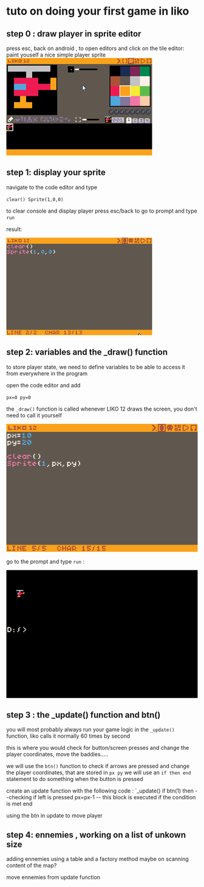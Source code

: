 # tuto on doing your first game in liko

## step 0 : draw player in sprite editor

press esc, back on android , to open editors and click on the tile editor:
paint youself a nice simple player sprite
![](1_paint_ply.gif)

## step 1: display your sprite 

navigate to the code editor and type

`clear()
Sprite(1,0,0)`

to clear console and display player
press esc/back to go to prompt and type
`run`

result:

![](2_cleardisp.gif)


## step 2: variables and the _draw() function

to store player state, we need to define variables
to be able to access it from everywhere in the program

open the code editor and add 

`px=0
py=0`

the `_draw()` function is called whenever LIKO 12 draws the screen,
you don't need to call it yourself

![](3_variables.png)

go to the prompt and type `run` :

![](4_result.png)
 

## step 3 : the _update() function and btn()

you will most probably always run your game logic in the `_update()` function,
liko calls it normally 60 times by second

this is where you would check for button/screen presses and change the player coordinates,
move the baddies.....

we will use the `btn()` function to check if arrows are pressed and change the player coordinates,
that are stored in 
`px
py`
we will use an ` if then end ` statement to do something when the button is pressed


create an update function with the following code :
`_update()
 if btn(1) then --checking if left is pressed
  px=px-1 -- this block is executed if the condition is met
 end


using the btn in update to move player

## step 4: ennemies , working on a list of unkown size
adding ennemies using a table and a factory method
maybe on scanning content of the map?

move ennemies from update function
